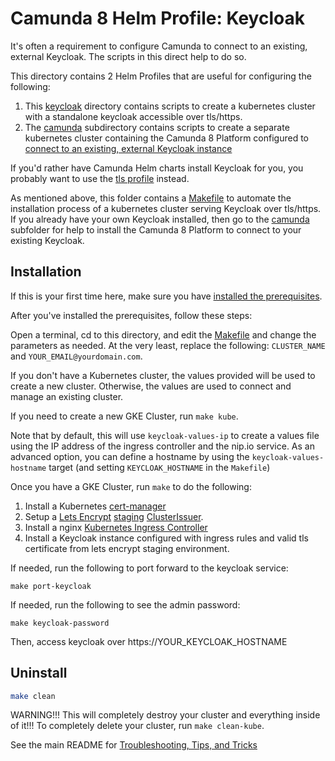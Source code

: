# Camunda 8 Helm Profile: Keycloak

It's often a requirement to configure Camunda to connect to an existing, external Keycloak. The scripts in this direct help to do so. 

This directory contains 2 Helm Profiles that are useful for configuring the following: 

1. This [keycloak](./) directory contains scripts to create a kubernetes cluster with a standalone keycloak accessible over tls/https. 
2. The [camunda](camunda) subdirectory contains scripts to create a separate kubernetes cluster containing the Camunda 8 Platform configured to [connect to an existing, external Keycloak instance](https://docs.camunda.io/docs/self-managed/platform-deployment/helm-kubernetes/guides/using-existing-keycloak/)

If you'd rather have Camunda Helm charts install Keycloak for you, you probably want to use the [tls profile](../ingress/nginx/tls) instead. 

As mentioned above, this folder contains a [Makefile](Makefile) to automate the installation process of a kubernetes cluster serving Keycloak over tls/https. If you already have your own Keycloak installed, then go to the [camunda](camunda) subfolder for help to install the Camunda 8 Platform to connect to your existing Keycloak.

## Installation

If this is your first time here, make sure you have [installed the prerequisites](../../../README.md).

After you've installed the prerequisites, follow these steps:

Open a terminal, cd to this directory, and edit the [Makefile](./Makefile) and change the parameters as needed. At the very least, replace the following: `CLUSTER_NAME` and `YOUR_EMAIL@yourdomain.com`. 

If you don't have a Kubernetes cluster, the values provided will be used to create a new cluster. Otherwise, the values are used to connect and manage an existing cluster.

If you need to create a new GKE Cluster, run `make kube`.

Note that by default, this will use `keycloak-values-ip` to create a values file using the IP address of the ingress controller and the nip.io service. As an advanced option, you can define a hostname by using the `keycloak-values-hostname` target (and setting `KEYCLOAK_HOSTNAME` in the `Makefile`) 

Once you have a GKE Cluster, run `make` to do the following:

1. Install a Kubernetes [cert-manager](https://cert-manager.io/)
2. Setup a [Lets Encrypt](https://letsencrypt.org/) [staging](https://letsencrypt.org/docs/staging-environment/) [ClusterIssuer](https://cert-manager.io/docs/concepts/issuer/).
3. Install a nginx [Kubernetes Ingress Controller](https://kubernetes.io/docs/concepts/services-networking/ingress-controllers/)
4. Install a Keycloak instance configured with ingress rules and valid tls certificate from lets encrypt staging environment.

If needed, run the following to port forward to the keycloak service:

```shell
make port-keycloak
```

If needed, run the following to see the admin password:

```shell
make keycloak-password
```

Then, access keycloak over https://YOUR_KEYCLOAK_HOSTNAME

## Uninstall
```sh
make clean
````

WARNING!!! This will completely destroy your cluster and everything inside of it!!! To completely delete your cluster, run `make clean-kube`.

See the main README for [Troubleshooting, Tips, and Tricks](../../README.md#troubleshooting-tips-and-tricks)